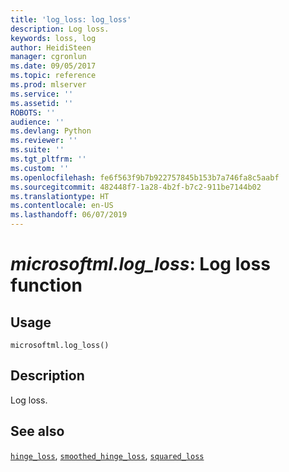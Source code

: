 ```yaml
---
title: 'log_loss: log_loss'
description: Log loss.
keywords: loss, log
author: HeidiSteen
manager: cgronlun
ms.date: 09/05/2017
ms.topic: reference
ms.prod: mlserver
ms.service: ''
ms.assetid: ''
ROBOTS: ''
audience: ''
ms.devlang: Python
ms.reviewer: ''
ms.suite: ''
ms.tgt_pltfrm: ''
ms.custom: ''
ms.openlocfilehash: fe6f563f9b7b922757845b153b7a746fa8c5aabf
ms.sourcegitcommit: 482448f7-1a28-4b2f-b7c2-911be7144b02
ms.translationtype: HT
ms.contentlocale: en-US
ms.lasthandoff: 06/07/2019
---
```

# <a name="microsoftmllogloss-log-loss-function"></a>*microsoftml.log_loss*: Log loss function





## <a name="usage"></a>Usage



```
microsoftml.log_loss()
```





## <a name="description"></a>Description

Log loss.


## <a name="see-also"></a>See also

[`hinge_loss`](hinge-loss.md), [`smoothed_hinge_loss`](smoothed-hinge-loss.md), [`squared_loss`](squared-loss.md)
